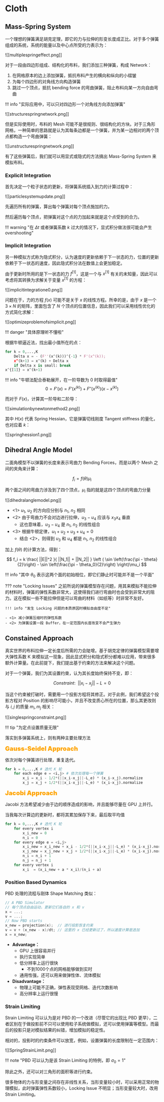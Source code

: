 
# Cloth

## Mass-Spring System

一个理想的弹簧满足胡克定理，即它的力与拉伸的形变长度成正比。对于多个弹簧组成的系统，系统的能量以及中心点所受的力表示为：

![[multiplespringeffect.png]]

对于一段由四边形组成、结构化的布料，我们添加三种弹簧，构成 Network：

1. 在网格原本的边上添加弹簧，抵抗布料产生的横向和纵向的小褶皱
2. 为每个四边形的对角线方向构造弹簧
3. 跳过一个顶点，抵抗 bending force 的弯曲弹簧，阻止布料向某一方向自由弯曲

!!! info "实际应用中，可以只对四边形一个对角线方向添加弹簧"

![[structurespringnetwork.png]]

但是实际使用时，布料的 Mesh 可能不是很规则、很结构化的方块。对于三角形网格，一种简单的思路就是认为其每条边都是一个弹簧，并为某一边相对的两个顶点都构造一个弯曲弹簧：

![[unstructurespringnetwork.png]]

有了这些弹簧后，我们就可以用显式或隐式的方法搞出 Mass-Spring System 来模拟布料。

### Explicit Integration

首先决定一个粒子状态的更新，将弹簧系统插入到力的计算过程中：

![[particlesystemupdate.png]]

先遍历所有的弹簧，算出每个弹簧对每个顶点施加的力。

然后遍历每个顶点，把弹簧对这个点的力加起来就是这个点受到的合力。

!!! warning "在 $\Delta t$ 或者弹簧系数 $k$ 过大的情况下，显式积分做法很可能会产生 overshooting"

### Implicit Integration

另一种模拟方式称为隐式积分，认为速度的更新依赖于下一状态的力，位置的更新依赖于下一状态的速度，因此隐式积分法在数值上会更加稳定。

由于更新时所用的是下一状态的力 $f^{[1]}$，这是一个与 $x^{[1]}$ 有关的未知量，因此可以考虑将其转换为求解关于变量 $x^{[1]}$ 的方程：

![[implicitintegratione0.png]]

问题在于，力的方程 $f(x)$ 可能不是关于 $x$ 的线性方程。所幸的是，由于 $x$ 是一个 $3\times N$ 的矩阵，里面包含了 $N$ 个顶点的位置信息，因此我们可以采用线性优化的方式简化求解：

![[optimizeproblemofsimplicit.png]]

!!! danger "具体原理听不懂啦"

根据牛顿逼近法，找出最小值所在的点：

```python
for k = 0,...,K
	Delta x = - (F''(x^(k)))^{-1} * F'(x^(k));
	x^(k+1) = x^(k) + Delta x
	if Delta x is small: break
x^{[1]} = x^(k+1)
```

!!! info "牛顿法配合泰勒展开，在一阶导数为 0 时取得最值"
	$$0=F'(x)=F'(x^{(k)}) + F''(x^{(k)}) (x- x^{(k)})$$

而对于 $F(x)$，计算其一阶导和二阶导：

![[simulationbynewtonmethod2.png]]

其中 $H(x)$ 代表 Spring Hessian，它是弹簧切线刚度 Tangent stiffness 的量化，也对应着 $k$：

![[springhession1.png]]

## Dihedral Angle Model

二面角模型不以弹簧的长度来表示弯曲力 Bending Forces，而是以两个 Mesh 之间的夹角来计算：

$$f_i= f(\theta) \mu_i$$

两个面之间的弯曲力涉及到了四个顶点，$\mu_i$ 指的就是这四个顶点的弯曲力分量

![[dihedralanglemodel.png]]

- <1> $u_1$, $u_2$ 的方向应分别与 $n_1$, $n_2$ 相同
- <2> 由于弯曲力不会对边进行拉伸，$u_3- u_4$ 应该与 $x_3 x_4$ 垂直
	- 这也意味着，$u_3 - u_4$ 是 $n_1$, $n_2$ 的线性组合
- <3> 根据牛顿定律，$u_1 +u_2 +u_3 +u_4 = 0$
	- 结合 <2>，则得到 $u_3$ 和 $u_4$ 都是 $n_1$, $n_2$ 的线性组合

加上 $f(\theta)$ 的计算方法，得到：

$$
f_i = k \frac{ ||E||^2 }{ ||N_1|| + ||N_2|| } \left (  \sin \left(\frac{\pi - \theta}{2}\right) - \sin \left(\frac{\pi - \theta_0}{2}\right) \right)\mu_i
$$

!!! info "其中 $\theta_0$ 表示这两个面的初始相位，即它们静止时可能并不是一个平面"

??? note "Locking Issues"
	之前所说的弹簧模型存在问题，用其来模拟不能拉伸的材料时，弹簧的弹性系数非常大，这使得我们进行弯曲时也会受到非常大的阻力。这在模拟一些不能拉伸但是可以弯曲的材料（如纸等）时非常不友好。
	
	!!! info "发生 Locking 问题的本质原因时模拟自由度不足"
	
	- <1> 减小弹簧压缩时的弹性系数
	- <2> 为弹簧设置一段 Buffer，在一定范围内长度改变不会产生弹力

## Constained Approach

真实世界的布料拉伸一定长度后所需的力会陡增。基于胡克定律的弹簧模型需要增大弹性系数 K 来模拟这一现象，因此显式积分和隐式积分都难以应用，带来很多额外计算量。在此前提下，我们提出基于约束的方法来解决这个问题。

对于一个弹簧，我们为其设置约束，认为其长度始终保持不变，即：

$$
Constraint: \ \ ||x_i - x_j|| -L =0
$$

当这个约束被打破时，需要用一个投影方程将其修正。对于此例，我们希望这个投影方程对 Position 的影响尽可能小，并且不改变质心所在的位置，那么其更改则与 $i,j$ 的质量 $m_i, m_j$ 相关：

![[singlespringconstraint.png]]

!!! tip "为定点设置质量无限"

落实到多弹簧系统上，则有两种主要处理方法

<font style="font-weight: 1000;font-size: 20px" color="orange">Gauss-Seidel Approach</font>

依次对每个弹簧进行处理，重复迭代。

```python
for k = 0,...,K # 迭代 K 轮
	for each edge e = <i,j> # 依次处理每一个弹簧
		x_i = x_i - 1/2*(||x_i-x_j||-L_e) * (x_i-x_j).normalize
		x_j = x_j + 1/2*(||x_i-x_j||-L_e) * (x_i-x_j).normalize
```

<font style="font-weight: 1000;font-size: 20px" color="orange">Jacobi Approach</font>

Jacobi 方法希望减少由于边的顺序造成的影响，并且能够尽量在 GPU 上并行。

当我每次计算边的更新时，都将其累加保存下来，最后取平均值

```python
for k = 0,...,K # 迭代 K 轮
	for every vertex i
		x_i_new = 0
		n_i = 0
	for every edge e = <i,j>
		x_i_new = x_i_new + x_i - 1/2*(||x_i-x_j||-L_e) * (x_i-x_j).normalize
		x_j_new = x_j_new + x_j + 1/2*(||x_i-x_j||-L_e) * (x_i-x_j).normalize
		n_i = n_i + 1
		n_j = n_j + 1
	for every vertex i
		x_i  = (x_i_new + a * x_i)/(n_i + a)
```

### Position Based Dynamics

PBD 处理的流程与刚体 Shape Matching 类似：

```c
// A PBD Simulator
// 每个顶点自由运动，更新它们各自的 x 和 v
x = ...;
v = ...;
// Now PBD starts
x_new = projection(x);  // 进行投影恢复约束
v = v + (x_new - x)/dt; // 这里的 x 已经更新过了，所以速度计算是迭加
x = x_new;
```

- **Advantage：**
	- GPU 上很容易并行
	- 执行实现简单
	- 低分辨率上运行很快
		- 不到1000个点的网格能够做到实时
	- 通用性强，还可以用来做弹性体、流体模拟
- **Disadvantage：**
	- 物理上可能不正确，弹性表现受网格、迭代次数影响
	- 高分辨率上运行很慢

### Strain Limiting

Strain Limiting 可以认为是对 PBD 的一个改进（尽管它的出现比 PBD 更早），二者区别在于做投影前不只可以使用粒子系统做模拟，还可以使用弹簧等模型。而最后的投影只是对模拟结果的纠错，增加模拟的稳定性。

相对的，投影时的约束条件可以放宽，例如，设置弹簧的长度限制在一定范围内：

![[SpringStrainLimit.png]]

!!! note "PBD 可以认为是该 Strain Limiting 的特例，即 $\sigma_0 =1$"

除此之外，还可以对三角形的面积等进行约束。

很多物体的力与形变量之间存在非线性关系，当形变量较小时，可以采用正常的物理模拟，此时弹簧弹性系数较小，Locking Issue 不明显；当形变量较大时，改用 Strain Limiting。

